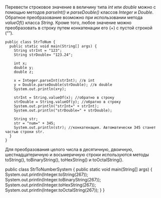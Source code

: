 Перевести строковое значение в величину типа _int_ или _double_ можно с помощью методов _parseInt()_ и _parseDouble()_ классов _Integer_ и _Double_.
Обратное преобразование возможно при использовании метода _valueOf_() класса _String_. Кроме того, любое значение можно преобразовать в строку путем конкатенации его (+) с пустой строкой (“”).

    public class StrToNum {
      public static void main(String[] args) {
        String strInt = "123";
        String strDouble= "123.24";
        
        int x;
        double y;
        double z;
        
        x = Integer.parseInt(strInt); //в int
        y = Double.parseDouble(strDouble); //в double
        System.out.println(x+y);
        
        strInt = String.valueOf(x); //обратно в строку
        strDouble = String.valueOf(y); //обратно в строку
        System.out.println("strInt=" + strInt);
        System.out.println("strDouble=" + strDouble);
        
        String str;
        str = "num=" + 345;
        System.out.println(str); //конкатенация. Автоматически 345 станет частью строки str.
      }
    }

Для преобразования целого числа в десятичную, двоичную, шестнадцатеричную и восьмеричную строки используются методы toString(), toBinaryString(), toHexString() и toOctalString().

  public class StrToNumberSystem {
    public static void main(String[] args) {
      System.out.println(Integer.toString(267));
      System.out.println(Integer.toBinaryString(267));
      System.out.println(Integer.toHexString(267));
      System.out.println(Integer.toOctalString(267));
    }
  }
